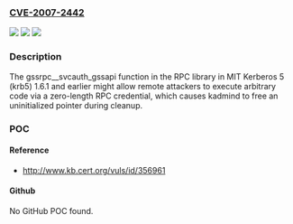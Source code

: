 ### [CVE-2007-2442](https://cve.mitre.org/cgi-bin/cvename.cgi?name=CVE-2007-2442)
![](https://img.shields.io/static/v1?label=Product&message=n%2Fa&color=blue)
![](https://img.shields.io/static/v1?label=Version&message=n%2Fa&color=blue)
![](https://img.shields.io/static/v1?label=Vulnerability&message=n%2Fa&color=brighgreen)

### Description

The gssrpc__svcauth_gssapi function in the RPC library in MIT Kerberos 5 (krb5) 1.6.1 and earlier might allow remote attackers to execute arbitrary code via a zero-length RPC credential, which causes kadmind to free an uninitialized pointer during cleanup.

### POC

#### Reference
- http://www.kb.cert.org/vuls/id/356961

#### Github
No GitHub POC found.

